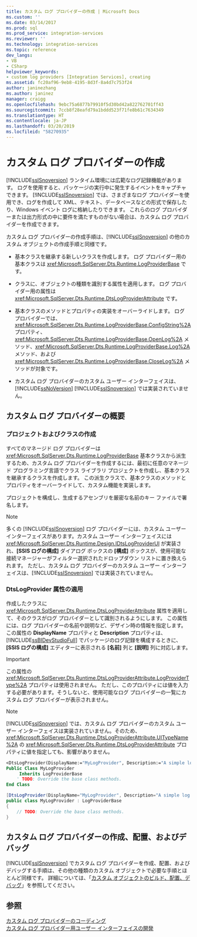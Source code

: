 ```yaml
---
title: カスタム ログ プロバイダーの作成 | Microsoft Docs
ms.custom: ''
ms.date: 03/14/2017
ms.prod: sql
ms.prod_service: integration-services
ms.reviewer: ''
ms.technology: integration-services
ms.topic: reference
dev_langs:
- VB
- CSharp
helpviewer_keywords:
- custom log providers [Integration Services], creating
ms.assetid: fc20af96-9eb8-4195-8d3f-8a4d7c753f24
author: janinezhang
ms.author: janinez
manager: craigg
ms.openlocfilehash: 9ebc75a6877b79910f5d30bd42a822762701ff43
ms.sourcegitcommit: 7ccb8f28eafd79a1bddd523f71fe8b61c7634349
ms.translationtype: HT
ms.contentlocale: ja-JP
ms.lasthandoff: 03/20/2019
ms.locfileid: "58270935"
---
```

# <a name="creating-a-custom-log-provider"></a>カスタム ログ プロバイダーの作成
  [!INCLUDE[ssISnoversion](../../../includes/ssisnoversion-md.md)] ランタイム環境には広範なログ記録機能があります。 ログを使用すると、パッケージの実行中に発生するイベントをキャプチャできます。 [!INCLUDE[ssISnoversion](../../../includes/ssisnoversion-md.md)] では、さまざまなログ プロバイダーを使用でき、ログを作成して XML、テキスト、データベースなどの形式で保存したり、Windows イベント ログに格納したりできます。 これらのログ プロバイダーまたは出力形式の中に要件を満たすものがない場合は、カスタム ログ プロバイダーを作成できます。  
  
 カスタム ログ プロバイダーの作成手順は、[!INCLUDE[ssISnoversion](../../../includes/ssisnoversion-md.md)] の他のカスタム オブジェクトの作成手順と同様です。  
  
-   基本クラスを継承する新しいクラスを作成します。 ログ プロバイダー用の基本クラスは <xref:Microsoft.SqlServer.Dts.Runtime.LogProviderBase> です。  
  
-   クラスに、オブジェクトの種類を識別する属性を適用します。 ログ プロバイダー用の属性は <xref:Microsoft.SqlServer.Dts.Runtime.DtsLogProviderAttribute> です。  
  
-   基本クラスのメソッドとプロパティの実装をオーバーライドします。 ログ プロバイダーでは、<xref:Microsoft.SqlServer.Dts.Runtime.LogProviderBase.ConfigString%2A> プロパティ、<xref:Microsoft.SqlServer.Dts.Runtime.LogProviderBase.OpenLog%2A> メソッド、<xref:Microsoft.SqlServer.Dts.Runtime.LogProviderBase.Log%2A> メソッド、および <xref:Microsoft.SqlServer.Dts.Runtime.LogProviderBase.CloseLog%2A> メソッドが対象です。  
  
-   カスタム ログ プロバイダーのカスタム ユーザー インターフェイスは、[!INCLUDE[ssNoVersion](../../../includes/ssnoversion-md.md)] [!INCLUDE[ssISnoversion](../../../includes/ssisnoversion-md.md)] では実装されていません。  
  
## <a name="getting-started-with-a-custom-log-provider"></a>カスタム ログ プロバイダーの概要  
  
### <a name="creating-projects-and-classes"></a>プロジェクトおよびクラスの作成  
 すべてのマネージド ログ プロバイダーは <xref:Microsoft.SqlServer.Dts.Runtime.LogProviderBase> 基本クラスから派生するため、カスタム ログ プロバイダーを作成するには、最初に任意のマネージド プログラミング言語でクラス ライブラリ プロジェクトを作成し、基本クラスを継承するクラスを作成します。 この派生クラスで、基本クラスのメソッドとプロパティをオーバーライドして、カスタム機能を実装します。  
  
 プロジェクトを構成し、生成するアセンブリを厳密な名前のキー ファイルで署名します。  
  
> [!NOTE]  
>  多くの [!INCLUDE[ssISnoversion](../../../includes/ssisnoversion-md.md)] ログ プロバイダーには、カスタム ユーザー インターフェイスがあります。カスタム ユーザー インターフェイスには <xref:Microsoft.SqlServer.Dts.Runtime.Design.IDtsLogProviderUI> が実装され、**[SSIS ログの構成]** ダイアログ ボックスの **[構成]** ボックスが、使用可能な接続マネージャーがフィルター選択されたドロップダウン リストに置き換えられます。 ただし、カスタム ログ プロバイダーのカスタム ユーザー インターフェイスは、[!INCLUDE[ssISnoversion](../../../includes/ssisnoversion-md.md)] では実装されていません。  
  
### <a name="applying-the-dtslogprovider-attribute"></a>DtsLogProvider 属性の適用  
 作成したクラスに <xref:Microsoft.SqlServer.Dts.Runtime.DtsLogProviderAttribute> 属性を適用して、そのクラスがログ プロバイダーとして識別されるようにします。 この属性には、ログ プロバイダーの名前や説明など、デザイン時の情報を指定します。 この属性の **DisplayName** プロパティと **Description** プロパティは、[!INCLUDE[ssBIDevStudioFull](../../../includes/ssbidevstudiofull-md.md)] でパッケージのログ記録を構成するときに、**[SSIS ログの構成]** エディターに表示される **[名前]** 列と **[説明]** 列に対応します。  
  
> [!IMPORTANT]  
>  この属性の <xref:Microsoft.SqlServer.Dts.Runtime.DtsLogProviderAttribute.LogProviderType%2A> プロパティは使用されません。 ただし、このプロパティには値を入力する必要があります。そうしないと、使用可能なログ プロバイダーの一覧にカスタム ログ プロバイダーが表示されません。  
  
> [!NOTE]  
>  [!INCLUDE[ssISnoversion](../../../includes/ssisnoversion-md.md)] では、カスタム ログ プロバイダーのカスタム ユーザー インターフェイスは実装されていません。そのため、<xref:Microsoft.SqlServer.Dts.Runtime.DtsLogProviderAttribute.UITypeName%2A> の <xref:Microsoft.SqlServer.Dts.Runtime.DtsLogProviderAttribute> プロパティに値を指定しても、影響がありません。  
  
```vb  
<DtsLogProvider(DisplayName:="MyLogProvider", Description:="A simple log provider.", LogProviderType:="Custom")> _  
Public Class MyLogProvider  
     Inherits LogProviderBase  
    ' TODO: Override the base class methods.  
End Class  
```  
  
```csharp  
[DtsLogProvider(DisplayName="MyLogProvider", Description="A simple log provider.", LogProviderType="Custom")]  
public class MyLogProvider : LogProviderBase  
{  
    // TODO: Override the base class methods.  
}  
```  
  
## <a name="building-deploying-and-debugging-a-custom-log-provider"></a>カスタム ログ プロバイダーの作成、配置、およびデバッグ  
 [!INCLUDE[ssISnoversion](../../../includes/ssisnoversion-md.md)] でカスタム ログ プロバイダーを作成、配置、およびデバッグする手順は、その他の種類のカスタム オブジェクトで必要な手順とほとんど同様です。 詳細については、「[カスタム オブジェクトのビルド、配置、デバッグ](../../../integration-services/extending-packages-custom-objects/building-deploying-and-debugging-custom-objects.md)」を参照してください。  
  
## <a name="see-also"></a>参照  
 [カスタム ログ プロバイダーのコーディング](../../../integration-services/extending-packages-custom-objects/log-provider/coding-a-custom-log-provider.md)   
 [カスタム ログ プロバイダー用ユーザー インターフェイスの開発](../../../integration-services/extending-packages-custom-objects/log-provider/developing-a-user-interface-for-a-custom-log-provider.md)  
  
  
